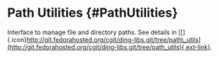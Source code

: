 Path Utilities {#PathUtilities}
==============

Interface to manage file and directory paths. See details in
[[​]{.icon}http://git.fedorahosted.org/cgit/ding-libs.git/tree/path\_utils](http://git.fedorahosted.org/cgit/ding-libs.git/tree/path_utils){.ext-link}.
